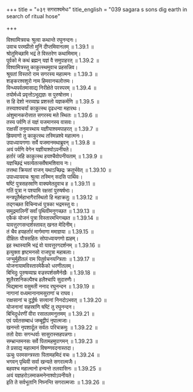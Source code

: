 +++
title = "०३९ सगराश्वमेधः"
title_english = "039 sagara s sons dig earth in search of ritual hose"

+++

विश्वामित्रवचः श्रुत्वा कथान्ते रघुनन्दनः।  
उवाच परमप्रीतो मुनिं दीप्तमिवानलम् ॥ 1.39.1 ॥   
श्रोतुमिच्छामि भद्रं ते विस्तरेण कथामिमाम्।  
पूर्वको मे कथं ब्रह्मन् यज्ञं वै समुपाहरत् ॥ 1.39.2 ॥   
विश्वामित्रस्तु काकुत्स्थमुवाच प्रहसन्निव।  
श्रूयतां विस्तरो राम सगरस्य महात्मनः ॥ 1.39.3 ॥   
शङ्करश्वशुरो नाम हिमवानचलोत्तमः।  
विन्ध्यपर्वतमासाद्य निरीक्षेते परस्परम् ॥ 1.39.4 ॥   
तयोर्मध्ये प्रवृत्तोऽभूद्यज्ञः स पुरुषोत्तम।  
स हि देशो नरव्याघ्र प्रशस्तो यज्ञकर्मणि ॥ 1.39.5 ॥   
तस्याश्वचर्यां काकुत्स्थ दृढधन्वा महारथः।  
अंशुमानकरोत्तात सगरस्य मते स्थितः ॥ 1.39.6 ॥   
तस्य पर्वणि तं यज्ञं यजमानस्य वासवः।  
राक्षसीं तनुमास्थाय यज्ञीयाश्वमपाहरत् ॥ 1.39.7 ॥   
ह्रियमाणो तु काकुत्स्थ तस्मिन्नश्वे महात्मनः।  
उपाध्यायगणाः सर्वे यजमानमथाब्रुवन् ॥ 1.39.8 ॥   
अयं पर्वणि वेगेन यज्ञीयाश्वोऽपनीयते।  
हर्तारं जहि काकुत्स्थ हयश्चैवोपनीयताम् ॥ 1.39.9 ॥   
यज्ञच्छिद्रं भवत्येतत्सर्वेषामशिवाय नः।  
तत्तथा क्रियतां राजन् यथाऽच्छिद्रः क्रतुर्भवेत् ॥ 1.39.10 ॥   
उपाध्यायवचः श्रुत्वा तस्मिन् सदसि पार्थिवः।  
षष्टिं पुत्रसहस्राणि वाक्यमेतदुवाच ह ॥ 1.39.11 ॥   
गतिं पुत्रा न पश्यामि रक्षसां पुरुषर्षभाः।  
मन्त्रपूतैर्महाभागैरास्थितो हि महाक्रतुः ॥ 1.39.12 ॥   
तद्गच्छत विचिन्वध्वं पुत्रका भद्रमस्तु वः।  
समुद्रमालिनीं सर्वां पृथिवीमनुगच्छत ॥ 1.39.13 ॥   
एकैकं योजनं पुत्रा विस्तारमभिगच्छत ॥ 1.39.14 ॥   
यावत्तुरगसन्दर्शस्तावत् खनत मेदिनीम्।  
तं चैव हयहर्तारं मार्गमाणा ममाज्ञया ॥ 1.39.15 ॥   
दीक्षितः पौत्रसहितः सोपाध्यायगणो ह्यहम्।  
इह स्थास्यामि भद्रं वो यावत्तुरगदर्शनम् ॥ 1.39.16 ॥   
इत्युक्ता हृष्टमनसो राजपुत्रा महाबलाः।  
जग्मुर्मुहीतलं राम पितुर्वचनयन्त्रिताः ॥ 1.39.17 ॥   
योजनायामविस्तारमेकैको धरणीतलम्।  
बिभिदुः पुरुषव्याघ्र वज्रस्पर्शसमैर्नखैः ॥ 1.39.18 ॥   
शूलैरशनिकल्पैश्च हलैश्चापि सुदारुणैः।  
भिद्यमाना वसुमती ननाद रघुनन्दन ॥ 1.39.19 ॥   
नागानां वध्यमानानामसुराणां च राघव।  
राक्षसानां च दुर्द्धर्षः सत्त्वानां निनदोऽभवत् ॥ 1.39.20 ॥   
योजनानां सहस्राणि षष्टिं तु रघुनन्दन।  
बिभिदुर्धरणीं वीरा रसातलमनुत्तमम् ॥ 1.39.21 ॥   
एवं पर्वतसम्बाधं जम्बूद्वीपं नृपात्मजाः।  
खनन्तो नृपशार्दूल सर्वतः परिचक्रमुः ॥ 1.39.22 ॥   
ततो देवाः सगन्धर्वाः सासुरास्सहपन्नगाः।  
सम्भ्रान्तमनसः सर्वे पितामहमुपागमन् ॥ 1.39.23 ॥   
ते प्रसाद्य महात्मानं विषण्णवदनास्तदा।  
ऊचुः परमसन्त्रस्ताः पितामहमिदं वचः ॥ 1.39.24 ॥   
भगवन् पृथिवी सर्वा खन्यते सगरात्मजैः।  
बहवश्च महात्मानो हन्यन्ते तलवासिनः ॥ 1.39.25 ॥   
अयं यज्ञहरोऽस्माकमनेनाश्वोऽपनीयते।  
इति ते सर्वभूतानि निघ्नन्ति सगरात्मजाः ॥ 1.39.26 ॥   
